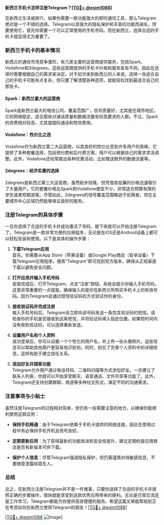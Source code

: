 **新西兰手机卡怎样注册Telegram？[[TG💪+ @esim1088](https://t.me/s/esim1088)]**

在新西兰生活或旅行，如果你需要一款功能强大的即时通讯工具，那么Telegram绝对是一个不错的选择。Telegram以其强大的隐私保护和丰富的功能而闻名，但要使用它，首先你需要一个可以正常使用的手机号码。而在新西兰，选择合适的手机卡就显得尤为重要了。

### 新西兰手机卡的基本情况

新西兰的通信市场竞争激烈，有几家主要的运营商提供服务，包括Spark、Vodafone和2degrees。这些运营商提供的手机卡价格和服务各有不同，因此在选择时需要根据自己的需求来决定。对于初次来到新西兰的人来说，选择一张适合自己的手机卡可能有点复杂，但只要了解清楚各种选项，就能轻松找到最适合自己的那张卡。

#### Spark：新西兰最大的运营商

Spark是新西兰最大的电信公司，覆盖范围广，信号质量好，尤其是在城市地区。它的网络稳定，适合那些对通话质量和数据流量有较高要求的人群。不过，Spark的资费相对较高，尤其是国际通话和短信费用。

#### Vodafone：性价比之选

Vodafone作为新西兰第二大运营商，以其良好的性价比受到许多用户的青睐。它提供了多种套餐选择，包括预付费和后付费方案，用户可以根据自己的需求灵活调整。此外，Vodafone还经常推出各种优惠活动，比如赠送额外的数据流量等。

#### 2degrees：经济实惠的选择

2degrees是新西兰第三大运营商，虽然起步较晚，但凭借其低廉的价格迅速吸引了大量用户。它的套餐价格比Spark和Vodafone便宜不少，非常适合预算有限的学生或者短期游客。尽管如此，2degrees的信号覆盖范围略逊于前两者，但在主要城市中心区域仍然能够保证良好的服务。

### 注册Telegram的具体步骤

一旦你选择了合适的手机卡并成功激活了号码，接下来就可以开始注册Telegram了。Telegram是一款非常方便的应用程序，无论是在iOS还是Android设备上都可以轻松安装和使用。以下是具体的操作步骤：

1. **下载Telegram应用**  
   首先，你需要从App Store（苹果设备）或Google Play商店（安卓设备）下载Telegram应用程序。搜索“Telegram”即可找到官方版本，确保从正规渠道下载以避免安全问题。

2. **打开应用并输入手机号码**  
   安装完成后，打开Telegram，点击“注册”按钮。系统会提示你输入手机号码。这里非常重要的一点就是，确保输入的是你在新西兰所购买手机卡上的有效号码。因为Telegram会通过短信验证码的方式验证你的身份。

3. **接收验证码并完成注册**  
   输入手机号码后，Telegram会立即向该号码发送一条包含验证码的短信。请检查你的手机是否接收到这条短信，并将验证码填入指定位置。如果短时间内没有收到验证码，可以选择重新发送。

4. **设置用户名和个人资料**  
   成功登录后，你可以设置一个个性化的用户名，并上传一张头像照片。这些信息可以帮助其他用户更容易地识别你。同时，别忘了完善个人资料中的详细信息，这样有助于建立信任关系。

5. **添加好友并探索功能**  
   Telegram允许用户通过电话号码、二维码扫描等方式添加好友。一旦建立了联系人列表，你就可以开始享受聊天、语音通话、文件共享等功能了。此外，Telegram还支持创建群聊、频道等多种社交形式，满足不同的沟通需求。

### 注意事项与小贴士

虽然注册Telegram的过程相对简单，但仍有一些需要注意的地方，以确保你能顺利使用这款应用：

- **保持手机畅通**：由于Telegram依赖于手机卡提供的网络连接，因此在使用过程中务必保持手机开机且信号良好。
  
- **定期更新应用**：为了获得最新的功能改进和安全性提升，建议定期检查应用商店是否有新版本可供下载。

- **保护个人信息**：尽管Telegram强调隐私保护，但仍需谨慎对待敏感信息，不要随意泄露给陌生人。

### 总结

总之，在新西兰注册Telegram并不是一件难事，只要你选择了合适的手机卡并按照正确的步骤操作，很快就能享受到这款优秀应用带来的便利。无论是日常交流还是工作学习，Telegram都能为你提供高效便捷的服务。希望这篇文章能帮助到正在考虑如何在新西兰使用Telegram的朋友！[[TG💪+ @esim1088](https://t.me/s/esim1088)]

[[TG💪+ @esim1088](https://t.me/s/esim1088) ![Image](https://i.postimg.cc/4NQfJmqS/Snipaste-2025-05-13-00-14-12.png)]